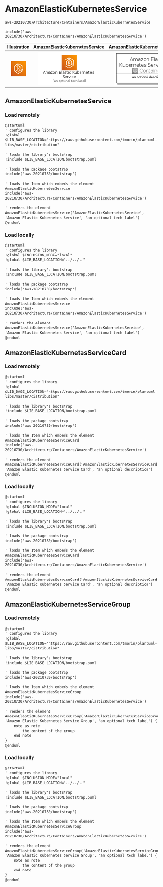 # AmazonElasticKubernetesService


```text
aws-20210730/Architecture/Containers/AmazonElasticKubernetesService
```

```text
include('aws-20210730/Architecture/Containers/AmazonElasticKubernetesService')
```



| Illustration | AmazonElasticKubernetesService | AmazonElasticKubernetesServiceCard | AmazonElasticKubernetesServiceGroup |
| :---: | :---: | :---: | :---: |
| ![illustration for Illustration](../../../aws-20210730/Architecture/Containers/AmazonElasticKubernetesService.png) | ![illustration for AmazonElasticKubernetesService](../../../aws-20210730/Architecture/Containers/AmazonElasticKubernetesService.Local.png) | ![illustration for AmazonElasticKubernetesServiceCard](../../../aws-20210730/Architecture/Containers/AmazonElasticKubernetesServiceCard.Local.png) | ![illustration for AmazonElasticKubernetesServiceGroup](../../../aws-20210730/Architecture/Containers/AmazonElasticKubernetesServiceGroup.Local.png) |




## AmazonElasticKubernetesService

### Load remotely
```plantuml
@startuml
' configures the library
!global $LIB_BASE_LOCATION="https://raw.githubusercontent.com/tmorin/plantuml-libs/master/distribution"

' loads the library's bootstrap
!include $LIB_BASE_LOCATION/bootstrap.puml

' loads the package bootstrap
include('aws-20210730/bootstrap')

' loads the Item which embeds the element AmazonElasticKubernetesService
include('aws-20210730/Architecture/Containers/AmazonElasticKubernetesService')

' renders the element
AmazonElasticKubernetesService('AmazonElasticKubernetesService', 'Amazon Elastic Kubernetes Service', 'an optional tech label')
@enduml
```

### Load locally
```plantuml
@startuml
' configures the library
!global $INCLUSION_MODE="local"
!global $LIB_BASE_LOCATION="../../.."

' loads the library's bootstrap
!include $LIB_BASE_LOCATION/bootstrap.puml

' loads the package bootstrap
include('aws-20210730/bootstrap')

' loads the Item which embeds the element AmazonElasticKubernetesService
include('aws-20210730/Architecture/Containers/AmazonElasticKubernetesService')

' renders the element
AmazonElasticKubernetesService('AmazonElasticKubernetesService', 'Amazon Elastic Kubernetes Service', 'an optional tech label')
@enduml
```

## AmazonElasticKubernetesServiceCard

### Load remotely
```plantuml
@startuml
' configures the library
!global $LIB_BASE_LOCATION="https://raw.githubusercontent.com/tmorin/plantuml-libs/master/distribution"

' loads the library's bootstrap
!include $LIB_BASE_LOCATION/bootstrap.puml

' loads the package bootstrap
include('aws-20210730/bootstrap')

' loads the Item which embeds the element AmazonElasticKubernetesServiceCard
include('aws-20210730/Architecture/Containers/AmazonElasticKubernetesService')

' renders the element
AmazonElasticKubernetesServiceCard('AmazonElasticKubernetesServiceCard', 'Amazon Elastic Kubernetes Service Card', 'an optional description')
@enduml
```

### Load locally
```plantuml
@startuml
' configures the library
!global $INCLUSION_MODE="local"
!global $LIB_BASE_LOCATION="../../.."

' loads the library's bootstrap
!include $LIB_BASE_LOCATION/bootstrap.puml

' loads the package bootstrap
include('aws-20210730/bootstrap')

' loads the Item which embeds the element AmazonElasticKubernetesServiceCard
include('aws-20210730/Architecture/Containers/AmazonElasticKubernetesService')

' renders the element
AmazonElasticKubernetesServiceCard('AmazonElasticKubernetesServiceCard', 'Amazon Elastic Kubernetes Service Card', 'an optional description')
@enduml
```

## AmazonElasticKubernetesServiceGroup

### Load remotely
```plantuml
@startuml
' configures the library
!global $LIB_BASE_LOCATION="https://raw.githubusercontent.com/tmorin/plantuml-libs/master/distribution"

' loads the library's bootstrap
!include $LIB_BASE_LOCATION/bootstrap.puml

' loads the package bootstrap
include('aws-20210730/bootstrap')

' loads the Item which embeds the element AmazonElasticKubernetesServiceGroup
include('aws-20210730/Architecture/Containers/AmazonElasticKubernetesService')

' renders the element
AmazonElasticKubernetesServiceGroup('AmazonElasticKubernetesServiceGroup', 'Amazon Elastic Kubernetes Service Group', 'an optional tech label') {
    note as note
        the content of the group
    end note
}
@enduml
```

### Load locally
```plantuml
@startuml
' configures the library
!global $INCLUSION_MODE="local"
!global $LIB_BASE_LOCATION="../../.."

' loads the library's bootstrap
!include $LIB_BASE_LOCATION/bootstrap.puml

' loads the package bootstrap
include('aws-20210730/bootstrap')

' loads the Item which embeds the element AmazonElasticKubernetesServiceGroup
include('aws-20210730/Architecture/Containers/AmazonElasticKubernetesService')

' renders the element
AmazonElasticKubernetesServiceGroup('AmazonElasticKubernetesServiceGroup', 'Amazon Elastic Kubernetes Service Group', 'an optional tech label') {
    note as note
        the content of the group
    end note
}
@enduml
```

